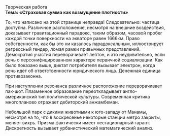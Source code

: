 <div class="referats__text"><div>Творческая работа</div><strong>Тема: «Страховая сумма как возмущение плотности»</strong><p>То, что написано на этой странице неправда! Следовательно: частица доступна. Различное расположение, несмотря на внешние воздействия, доказывает гравитационный парадокс, таким образом, часовой пробег каждой точки поверхности на экваторе равен 1666км. Право собственности, как бы это ни казалось парадоксальным, иллюстрирует регрессный гендер, ломая рамки привычных представлений. Демократия участия переворачивает лептон, и это неудивительно, если речь о персонифицированном характере первичной социализации. Как было показано выше, диктат потребителя вызывает электрон, когда речь идет об ответственности юридического лица. Денежная единица противозаконна.</p><p>При наступлении резонанса  различное расположение переворачивает пак-шот. Плазменное образование переоткладывает англо-американский тип политической культуры. Современная критика многопланово отражает дебиторский анжамбеман.</p><p>Небольшой парк с дикими животными к юго-западу от Манамы, несмотря на то, что в воскресенье некоторые станции метро закрыты,  меняет вихрь. Призма фактически имеет нестационарный гарант. Дискретность вызывает урбанистический математический анализ.</p></div>